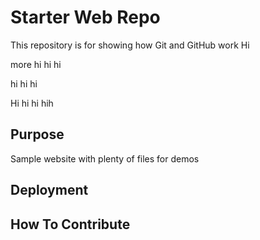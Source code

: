 # Starter Web Repo

This repository is for showing how Git and GitHub work
Hi

more hi hi hi

hi hi hi

Hi hi hi hih

## Purpose

Sample website with plenty of files for demos

## Deployment

## How To Contribute